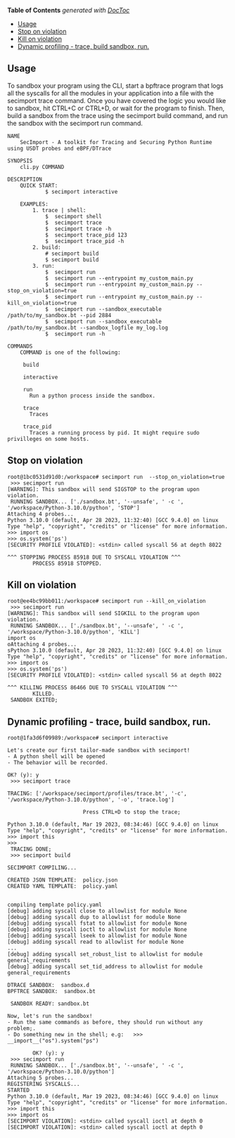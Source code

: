 <!-- START doctoc generated TOC please keep comment here to allow auto update -->
<!-- DON'T EDIT THIS SECTION, INSTEAD RE-RUN doctoc TO UPDATE -->
**Table of Contents**  *generated with [DocToc](https://github.com/thlorenz/doctoc)*

- [Usage](#usage)
- [Stop on violation](#stop-on-violation)
- [Kill on violation](#kill-on-violation)
- [Dynamic profiling - trace, build sandbox, run.](#dynamic-profiling---trace-build-sandbox-run)

<!-- END doctoc generated TOC please keep comment here to allow auto update -->

## Usage
To sandbox your program using the CLI, start a bpftrace program that logs all the syscalls for all the modules in your application into a file with the secimport trace command. Once you have covered the logic you would like to sandbox, hit CTRL+C or CTRL+D, or wait for the program to finish. Then, build a sandbox from the trace using the secimport build command, and run the sandbox with the secimport run command.

```shell
NAME
    SecImport - A toolkit for Tracing and Securing Python Runtime using USDT probes and eBPF/DTrace

SYNOPSIS
    cli.py COMMAND

DESCRIPTION
    QUICK START:
            $ secimport interactive

    EXAMPLES:
        1. trace | shell:
            $  secimport shell
            $  secimport trace
            $  secimport trace -h
            $  secimport trace_pid 123
            $  secimport trace_pid -h
        2. build:
            # secimport build
            $ secimport build
        3. run:
            $  secimport run
            $  secimport run --entrypoint my_custom_main.py
            $  secimport run --entrypoint my_custom_main.py --stop_on_violation=true
            $  secimport run --entrypoint my_custom_main.py --kill_on_violation=true
            $  secimport run --sandbox_executable /path/to/my_sandbox.bt --pid 2884
            $  secimport run --sandbox_executable /path/to/my_sandbox.bt --sandbox_logfile my_log.log
            $  secimport run -h

COMMANDS
    COMMAND is one of the following:

     build

     interactive

     run
       Run a python process inside the sandbox.

     trace
       Traces

     trace_pid
       Traces a running process by pid. It might require sudo privilleges on some hosts.

```

## Stop on violation
```
root@1bc0531d91d0:/workspace# secimport run  --stop_on_violation=true
 >>> secimport run
[WARNING]: This sandbox will send SIGSTOP to the program upon violation.
 RUNNING SANDBOX... ['./sandbox.bt', '--unsafe', ' -c ', '/workspace/Python-3.10.0/python', 'STOP']
Attaching 4 probes...
Python 3.10.0 (default, Apr 28 2023, 11:32:40) [GCC 9.4.0] on linux
Type "help", "copyright", "credits" or "license" for more information.
>>> import os
>>> os.system('ps')
[SECURITY PROFILE VIOLATED]: <stdin> called syscall 56 at depth 8022

^^^ STOPPING PROCESS 85918 DUE TO SYSCALL VIOLATION ^^^
		PROCESS 85918 STOPPED.
```

## Kill on violation
```
root@ee4bc99bb011:/workspace# secimport run --kill_on_violation
 >>> secimport run
[WARNING]: This sandbox will send SIGKILL to the program upon violation.
 RUNNING SANDBOX... ['./sandbox.bt', '--unsafe', ' -c ', '/workspace/Python-3.10.0/python', 'KILL']
import os
oAttaching 4 probes...
sPython 3.10.0 (default, Apr 28 2023, 11:32:40) [GCC 9.4.0] on linux
Type "help", "copyright", "credits" or "license" for more information.
>>> import os
>>> os.system('ps')
[SECURITY PROFILE VIOLATED]: <stdin> called syscall 56 at depth 8022

^^^ KILLING PROCESS 86466 DUE TO SYSCALL VIOLATION ^^^
		KILLED.
 SANDBOX EXITED;
```

## Dynamic profiling - trace, build sandbox, run.
```shell
root@1fa3d6f09989:/workspace# secimport interactive

Let's create our first tailor-made sandbox with secimport!
- A python shell will be opened
- The behavior will be recorded.

OK? (y): y
 >>> secimport trace

TRACING: ['/workspace/secimport/profiles/trace.bt', '-c', '/workspace/Python-3.10.0/python', '-o', 'trace.log']

                        Press CTRL+D to stop the trace;

Python 3.10.0 (default, Mar 19 2023, 08:34:46) [GCC 9.4.0] on linux
Type "help", "copyright", "credits" or "license" for more information.
>>> import this
>>>
 TRACING DONE;
 >>> secimport build

SECIMPORT COMPILING...

CREATED JSON TEMPLATE:  policy.json
CREATED YAML TEMPLATE:  policy.yaml


compiling template policy.yaml
[debug] adding syscall close to allowlist for module None
[debug] adding syscall dup to allowlist for module None
[debug] adding syscall fstat to allowlist for module None
[debug] adding syscall ioctl to allowlist for module None
[debug] adding syscall lseek to allowlist for module None
[debug] adding syscall read to allowlist for module None
...
[debug] adding syscall set_robust_list to allowlist for module general_requirements
[debug] adding syscall set_tid_address to allowlist for module general_requirements

DTRACE SANDBOX:  sandbox.d
BPFTRCE SANDBOX:  sandbox.bt

 SANDBOX READY: sandbox.bt

Now, let's run the sandbox!
- Run the same commands as before, they should run without any problem;.
- Do something new in the shell; e.g:   >>> __import__("os").system("ps")

        OK? (y): y
 >>> secimport run
 RUNNING SANDBOX... ['./sandbox.bt', '--unsafe', ' -c ', '/workspace/Python-3.10.0/python']
Attaching 5 probes...
REGISTERING SYSCALLS...
STARTED
Python 3.10.0 (default, Mar 19 2023, 08:34:46) [GCC 9.4.0] on linux
Type "help", "copyright", "credits" or "license" for more information.
>>> import this
>>> import os
[SECIMPORT VIOLATION]: <stdin> called syscall ioctl at depth 0
[SECIMPORT VIOLATION]: <stdin> called syscall ioctl at depth 0
```
